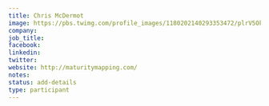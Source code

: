 ```yaml
---
title: Chris McDermot
image: https://pbs.twimg.com/profile_images/1180202140293353472/plrV5Ok-_400x400.jpg
company:
job_title:
facebook:
linkedin:
twitter:
website: http://maturitymapping.com/
notes:
status: add-details
type: participant
---
```


<!-- put more details about participant here -->